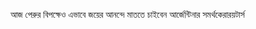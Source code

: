 আজ পেরুর বিপক্ষেও এভাবে জয়ের আনন্দে মাততে চাইবেন আর্জেন্টিনার সমর্থকেরা<span class="custom-gallery-image _3bj2K SZnJd">রয়টার্স</span>
